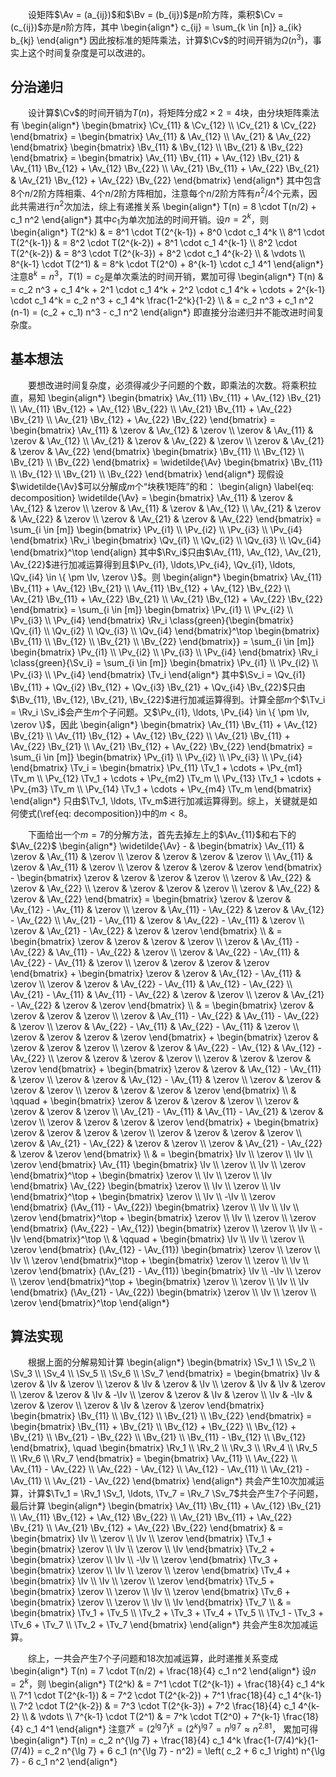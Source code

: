 　　设矩阵$\Av = (a_{ij})$和$\Bv = (b_{ij})$是$n$阶方阵，乘积$\Cv = (c_{ij})$亦是$n$阶方阵，其中
\begin{align\*}
    c\_{ij} = \sum\_{k \in [n]} a\_{ik} b\_{kj}
\end{align\*}
因此按标准的矩阵乘法，计算$\Cv$的时间开销为$\Omega(n^3)$，事实上这个时间复杂度是可以改进的。

## 分治递归

　　设计算$\Cv$的时间开销为$T(n)$，将矩阵分成$2 \times 2 = 4$块，由分块矩阵乘法有
\begin{align\*}
    \begin{bmatrix}
        \Cv\_{11} & \Cv\_{12} \\\\ \Cv\_{21} & \Cv\_{22}
    \end{bmatrix} =
    \begin{bmatrix}
        \Av\_{11} & \Av\_{12} \\\\ \Av\_{21} & \Av\_{22}
    \end{bmatrix}
    \begin{bmatrix}
        \Bv\_{11} & \Bv\_{12} \\\\ \Bv\_{21} & \Bv\_{22}
    \end{bmatrix} =
    \begin{bmatrix}
        \Av\_{11} \Bv\_{11} + \Av\_{12} \Bv\_{21} & \Av\_{11} \Bv\_{12} + \Av\_{12} \Bv\_{22} \\\\
        \Av\_{21} \Bv\_{11} + \Av\_{22} \Bv\_{21} & \Av\_{21} \Bv\_{12} + \Av\_{22} \Bv\_{22}
    \end{bmatrix}
\end{align\*}
其中包含$8$个$n/2$阶方阵相乘、$4$个$n/2$阶方阵相加，注意每个$n/2$阶方阵有$n^2/4$个元素，因此共需进行$n^2$次加法，综上有递推关系
\begin{align\*}
    T(n) = 8 \cdot T(n/2) + c\_1 n^2
\end{align\*}
其中$c_1$为单次加法的时间开销。设$n = 2^k$，则
\begin{align\*}
    T(2^k)               & = 8^1 \cdot T(2^{k-1}) + 8^0 \cdot c\_1 4^k     \\\\
    8^1 \cdot T(2^{k-1}) & = 8^2 \cdot T(2^{k-2}) + 8^1 \cdot c\_1 4^{k-1} \\\\
    8^2 \cdot T(2^{k-2}) & = 8^3 \cdot T(2^{k-3}) + 8^2 \cdot c\_1 4^{k-2} \\\\
                         & \vdots                                         \\\\
    8^{k-1} \cdot T(2^1) & = 8^k \cdot T(2^0) + 8^{k-1} \cdot c\_1 4^1
\end{align\*}
注意$8^k = n^3$，$T(1) = c_2$是单次乘法的时间开销，累加可得
\begin{align\*}
    T(n) & = c\_2 n^3 + c\_1 4^k + 2^1 \cdot c\_1 4^k + 2^2 \cdot c\_1 4^k + \cdots + 2^{k-1} \cdot c\_1 4^k = c\_2 n^3 + c\_1 4^k \frac{1-2^k}{1-2} \\\\
         & = c\_2 n^3 + c\_1 n^2 (n-1) = (c\_2 + c\_1) n^3 - c\_1 n^2
\end{align\*}
即直接分治递归并不能改进时间复杂度。

## 基本想法

　　要想改进时间复杂度，必须得减少子问题的个数，即乘法的次数。将乘积拉直，易知
\begin{align\*}
    \begin{bmatrix}
        \Av\_{11} \Bv\_{11} + \Av\_{12} \Bv\_{21} \\\\
        \Av\_{11} \Bv\_{12} + \Av\_{12} \Bv\_{22} \\\\
        \Av\_{21} \Bv\_{11} + \Av\_{22} \Bv\_{21} \\\\
        \Av\_{21} \Bv\_{12} + \Av\_{22} \Bv\_{22}
    \end{bmatrix} =
    \begin{bmatrix}
        \Av\_{11} & \zerov   & \Av\_{12} & \zerov   \\\\
        \zerov   & \Av\_{11} & \zerov   & \Av\_{12} \\\\
        \Av\_{21} & \zerov   & \Av\_{22} & \zerov   \\\\
        \zerov   & \Av\_{21} & \zerov   & \Av\_{22}
    \end{bmatrix}
    \begin{bmatrix}
        \Bv\_{11} \\\\ \Bv\_{12} \\\\ \Bv\_{21} \\\\ \Bv\_{22}
    \end{bmatrix} = \widetilde{\Av}
    \begin{bmatrix}
        \Bv\_{11} \\\\ \Bv\_{12} \\\\ \Bv\_{21} \\\\ \Bv\_{22}
    \end{bmatrix}
\end{align\*}
<span class="blue">现假设$\widetilde{\Av}$可以分解成$m$个“块秩$1$矩阵”的和：</span>
\begin{align} \label{eq: decomposition}
    \widetilde{\Av} =
    \begin{bmatrix}
        \Av\_{11} & \zerov   & \Av\_{12} & \zerov   \\\\
        \zerov   & \Av\_{11} & \zerov   & \Av\_{12} \\\\
        \Av\_{21} & \zerov   & \Av\_{22} & \zerov   \\\\
        \zerov   & \Av\_{21} & \zerov   & \Av\_{22}
    \end{bmatrix} = \sum\_{i \in [m]}
    \begin{bmatrix}
        \Pv\_{i1} \\\\ \Pv\_{i2} \\\\ \Pv\_{i3} \\\\ \Pv\_{i4}
    \end{bmatrix} \Rv\_i
    \begin{bmatrix}
        \Qv\_{i1} \\\\ \Qv\_{i2} \\\\ \Qv\_{i3} \\\\ \Qv\_{i4}
    \end{bmatrix}^\top
\end{align}
<span class="blue">其中$\Rv_i$只由$\Av_{11}, \Av_{12}, \Av_{21}, \Av_{22}$进行加减运算得到且$\Pv_{i1}, \ldots,\Pv_{i4}, \Qv_{i1}, \ldots, \Qv_{i4} \in \{ \pm \Iv, \zerov \}$</span>。则
\begin{align\*}
    \begin{bmatrix}
        \Av\_{11} \Bv\_{11} + \Av\_{12} \Bv\_{21} \\\\
        \Av\_{11} \Bv\_{12} + \Av\_{12} \Bv\_{22} \\\\
        \Av\_{21} \Bv\_{11} + \Av\_{22} \Bv\_{21} \\\\
        \Av\_{21} \Bv\_{12} + \Av\_{22} \Bv\_{22}
    \end{bmatrix} = \sum\_{i \in [m]}
    \begin{bmatrix}
        \Pv\_{i1} \\\\ \Pv\_{i2} \\\\ \Pv\_{i3} \\\\ \Pv\_{i4}
    \end{bmatrix} \Rv\_i
    \class{green}{\begin{bmatrix}
                   \Qv\_{i1} \\\\ \Qv\_{i2} \\\\ \Qv\_{i3} \\\\ \Qv\_{i4}
               \end{bmatrix}^\top
        \begin{bmatrix}
            \Bv\_{11} \\\\ \Bv\_{12} \\\\ \Bv\_{21} \\\\ \Bv\_{22}
        \end{bmatrix}} = \sum\_{i \in [m]}
    \begin{bmatrix}
        \Pv\_{i1} \\\\ \Pv\_{i2} \\\\ \Pv\_{i3} \\\\ \Pv\_{i4}
    \end{bmatrix} \Rv\_i \class{green}{\Sv\_i} = \sum\_{i \in [m]}
    \begin{bmatrix}
        \Pv\_{i1} \\\\ \Pv\_{i2} \\\\ \Pv\_{i3} \\\\ \Pv\_{i4}
    \end{bmatrix} \Tv\_i
\end{align\*}
其中$\Sv_i = \Qv_{i1} \Bv_{11} + \Qv_{i2} \Bv_{12} + \Qv_{i3} \Bv_{21} + \Qv_{i4} \Bv_{22}$只由$\Bv_{11}, \Bv_{12}, \Bv_{21}, \Bv_{22}$进行加减运算得到。计算全部$m$个$\Tv_i = \Rv_i \Sv_i$会产生$m$个子问题。又$\Pv_{i1}, \ldots, \Pv_{i4} \in \{ \pm \Iv, \zerov \}$，因此
\begin{align\*}
    \begin{bmatrix}
        \Av\_{11} \Bv\_{11} + \Av\_{12} \Bv\_{21} \\\\
        \Av\_{11} \Bv\_{12} + \Av\_{12} \Bv\_{22} \\\\
        \Av\_{21} \Bv\_{11} + \Av\_{22} \Bv\_{21} \\\\
        \Av\_{21} \Bv\_{12} + \Av\_{22} \Bv\_{22}
    \end{bmatrix} = \sum\_{i \in [m]}
    \begin{bmatrix}
        \Pv\_{i1} \\\\ \Pv\_{i2} \\\\ \Pv\_{i3} \\\\ \Pv\_{i4}
    \end{bmatrix} \Tv\_i =
    \begin{bmatrix}
        \Pv\_{11} \Tv\_1 + \cdots + \Pv\_{m1} \Tv\_m \\\\
        \Pv\_{12} \Tv\_1 + \cdots + \Pv\_{m2} \Tv\_m \\\\
        \Pv\_{13} \Tv\_1 + \cdots + \Pv\_{m3} \Tv\_m \\\\
        \Pv\_{14} \Tv\_1 + \cdots + \Pv\_{m4} \Tv\_m
    \end{bmatrix}
\end{align\*}
只由$\Tv_1, \ldots, \Tv_m$进行加减运算得到。综上，关键就是如何使式(\ref{eq: decomposition})中的$m < 8$。

　　下面给出一个$m = 7$的分解方法，首先去掉左上的$\Av_{11}$和右下的$\Av_{22}$
\begin{align\*}
    \widetilde{\Av} -
     &
    \begin{bmatrix}
        \Av\_{11} & \zerov & \Av\_{11} & \zerov \\\\
        \zerov   & \zerov & \zerov   & \zerov \\\\
        \Av\_{11} & \zerov & \Av\_{11} & \zerov \\\\
        \zerov   & \zerov & \zerov   & \zerov
    \end{bmatrix} -
    \begin{bmatrix}
        \zerov & \zerov & \zerov & \zerov \\\\ \zerov & \Av\_{22} & \zerov & \Av\_{22} \\\\ \zerov & \zerov & \zerov & \zerov \\\\ \zerov & \Av\_{22} & \zerov & \Av\_{22}
    \end{bmatrix} =
    \begin{bmatrix}
        \zerov & \zerov & \Av\_{12} - \Av\_{11} & \zerov \\\\ \zerov & \Av\_{11} - \Av\_{22} & \zerov & \Av\_{12} - \Av\_{22} \\\\ \Av\_{21} - \Av\_{11} & \zerov & \Av\_{22} - \Av\_{11} & \zerov \\\\ \zerov & \Av\_{21} - \Av\_{22} & \zerov & \zerov
    \end{bmatrix} \\\\
     & =
    \begin{bmatrix}
        \zerov & \zerov & \zerov & \zerov \\\\ \zerov & \Av\_{11} - \Av\_{22} & \Av\_{11} - \Av\_{22} & \zerov \\\\ \zerov & \Av\_{22} - \Av\_{11} & \Av\_{22} - \Av\_{11} & \zerov \\\\ \zerov & \zerov & \zerov & \zerov
    \end{bmatrix} +
    \begin{bmatrix}
        \zerov & \zerov & \Av\_{12} - \Av\_{11} & \zerov \\\\ \zerov & \zerov & \Av\_{22} - \Av\_{11} & \Av\_{12} - \Av\_{22} \\\\ \Av\_{21} - \Av\_{11} & \Av\_{11} - \Av\_{22} & \zerov & \zerov \\\\ \zerov & \Av\_{21} - \Av\_{22} & \zerov & \zerov
    \end{bmatrix} \\\\
     & = \begin{bmatrix}
             \zerov & \zerov & \zerov & \zerov \\\\ \zerov & \Av\_{11} - \Av\_{22} & \Av\_{11} - \Av\_{22} & \zerov \\\\ \zerov & \Av\_{22} - \Av\_{11} & \Av\_{22} - \Av\_{11} & \zerov \\\\ \zerov & \zerov & \zerov & \zerov
         \end{bmatrix} +
    \begin{bmatrix}
        \zerov & \zerov & \zerov              & \zerov              \\\\
        \zerov & \zerov & \Av\_{22} - \Av\_{12} & \Av\_{12} - \Av\_{22} \\\\
        \zerov & \zerov & \zerov              & \zerov              \\\\
        \zerov & \zerov & \zerov              & \zerov
    \end{bmatrix} +
    \begin{bmatrix}
        \zerov & \zerov & \Av\_{12} - \Av\_{11} & \zerov \\\\
        \zerov & \zerov & \Av\_{12} - \Av\_{11} & \zerov \\\\
        \zerov & \zerov & \zerov              & \zerov \\\\
        \zerov & \zerov & \zerov              & \zerov
    \end{bmatrix}                                                                                                                                                                                \\\\
     & \qquad +
    \begin{bmatrix}
        \zerov              & \zerov              & \zerov & \zerov \\\\
        \zerov              & \zerov              & \zerov & \zerov \\\\
        \Av\_{21} - \Av\_{11} & \Av\_{11} - \Av\_{21} & \zerov & \zerov \\\\
        \zerov              & \zerov              & \zerov & \zerov
    \end{bmatrix} +
    \begin{bmatrix}
        \zerov & \zerov              & \zerov & \zerov \\\\
        \zerov & \zerov              & \zerov & \zerov \\\\
        \zerov & \Av\_{21} - \Av\_{22} & \zerov & \zerov \\\\
        \zerov & \Av\_{21} - \Av\_{22} & \zerov & \zerov
    \end{bmatrix}                                                                                                                                                                                \\\\
     & =
    \begin{bmatrix}
        \Iv \\\\ \zerov \\\\ \Iv \\\\ \zerov
    \end{bmatrix} \Av\_{11}
    \begin{bmatrix}
        \Iv \\\\ \zerov \\\\ \Iv \\\\ \zerov
    \end{bmatrix}^\top +
    \begin{bmatrix}
        \zerov \\\\ \Iv \\\\ \zerov \\\\ \Iv
    \end{bmatrix} \Av\_{22}
    \begin{bmatrix}
        \zerov \\\\ \Iv \\\\ \zerov \\\\ \Iv
    \end{bmatrix}^\top +
    \begin{bmatrix}
        \zerov \\\\ \Iv \\\\ -\Iv \\\\ \zerov
    \end{bmatrix} (\Av\_{11} - \Av\_{22})
    \begin{bmatrix}
        \zerov \\\\ \Iv \\\\ \Iv \\\\ \zerov
    \end{bmatrix}^\top +
    \begin{bmatrix}
        \zerov \\\\ \Iv \\\\ \zerov \\\\ \zerov
    \end{bmatrix} (\Av\_{22} - \Av\_{12})
    \begin{bmatrix}
        \zerov \\\\ \zerov \\\\ \Iv \\\\ -\Iv
    \end{bmatrix}^\top                                                                                                                                                                                                \\\\
     & \qquad +
    \begin{bmatrix}
        \Iv \\\\ \Iv \\\\ \zerov \\\\ \zerov
    \end{bmatrix} (\Av\_{12} - \Av\_{11})
    \begin{bmatrix}
        \zerov \\\\ \zerov \\\\ \Iv \\\\ \zerov
    \end{bmatrix}^\top +
    \begin{bmatrix}
        \zerov \\\\ \zerov \\\\ \Iv \\\\ \zerov
    \end{bmatrix} (\Av\_{21} - \Av\_{11})
    \begin{bmatrix}
        \Iv \\\\ -\Iv \\\\ \zerov \\\\ \zerov
    \end{bmatrix}^\top +
    \begin{bmatrix}
        \zerov \\\\ \zerov \\\\ \Iv \\\\ \Iv
    \end{bmatrix} (\Av\_{21} - \Av\_{22})
    \begin{bmatrix}
        \zerov \\\\ \Iv \\\\ \zerov \\\\ \zerov
    \end{bmatrix}^\top
\end{align\*}

## 算法实现

　　根据上面的分解易知计算
\begin{align\*}
    \begin{bmatrix}
        \Sv\_1 \\\\ \Sv\_2 \\\\ \Sv\_3 \\\\ \Sv\_4 \\\\ \Sv\_5 \\\\ \Sv\_6 \\\\ \Sv\_7
    \end{bmatrix} =
    \begin{bmatrix}
        \Iv    & \zerov & \Iv    & \zerov \\\\
        \zerov & \Iv    & \zerov & \Iv    \\\\
        \zerov & \Iv    & \Iv    & \zerov \\\\
        \zerov & \zerov & \Iv    & -\Iv   \\\\
        \zerov & \zerov & \Iv    & \zerov \\\\
        \Iv    & -\Iv   & \zerov & \zerov \\\\
        \zerov & \Iv    & \zerov & \zerov
    \end{bmatrix}
    \begin{bmatrix}
        \Bv\_{11} \\\\ \Bv\_{12} \\\\ \Bv\_{21} \\\\ \Bv\_{22}
    \end{bmatrix} =
    \begin{bmatrix}
        \Bv\_{11} + \Bv\_{21} \\\\ \Bv\_{12} + \Bv\_{22} \\\\ \Bv\_{12} + \Bv\_{21} \\\\ \Bv\_{21} - \Bv\_{22} \\\\ \Bv\_{21} \\\\ \Bv\_{11} - \Bv\_{12} \\\\ \Bv\_{12}
    \end{bmatrix}, \quad
    \begin{bmatrix}
        \Rv\_1 \\\\ \Rv\_2 \\\\ \Rv\_3 \\\\ \Rv\_4 \\\\ \Rv\_5 \\\\ \Rv\_6 \\\\ \Rv\_7
    \end{bmatrix} =
    \begin{bmatrix}
        \Av\_{11} \\\\ \Av\_{22} \\\\ \Av\_{11} - \Av\_{22} \\\\ \Av\_{22} - \Av\_{12} \\\\ \Av\_{12} - \Av\_{11} \\\\ \Av\_{21} - \Av\_{11} \\\\ \Av\_{21} - \Av\_{22}
    \end{bmatrix}
\end{align\*}
共会产生$10$次加减运算，计算$\Tv_1 = \Rv_1 \Sv_1, \ldots, \Tv_7 = \Rv_7 \Sv_7$共会产生$7$个子问题，最后计算
\begin{align\*}
    \begin{bmatrix}
        \Av\_{11} \Bv\_{11} + \Av\_{12} \Bv\_{21} \\\\
        \Av\_{11} \Bv\_{12} + \Av\_{12} \Bv\_{22} \\\\
        \Av\_{21} \Bv\_{11} + \Av\_{22} \Bv\_{21} \\\\
        \Av\_{21} \Bv\_{12} + \Av\_{22} \Bv\_{22}
    \end{bmatrix}
     & =
    \begin{bmatrix}
        \Iv \\\\ \zerov \\\\ \Iv \\\\ \zerov
    \end{bmatrix} \Tv\_1 +
    \begin{bmatrix}
        \zerov \\\\ \Iv \\\\ \zerov \\\\ \Iv
    \end{bmatrix} \Tv\_2 +
    \begin{bmatrix}
        \zerov \\\\ \Iv \\\\ -\Iv \\\\ \zerov
    \end{bmatrix} \Tv\_3 +
    \begin{bmatrix}
        \zerov \\\\ \Iv \\\\ \zerov \\\\ \zerov
    \end{bmatrix} \Tv\_4 +
    \begin{bmatrix}
        \Iv \\\\ \Iv \\\\ \zerov \\\\ \zerov
    \end{bmatrix} \Tv\_5 +
    \begin{bmatrix}
        \zerov \\\\ \zerov \\\\ \Iv \\\\ \zerov
    \end{bmatrix} \Tv\_6 +
    \begin{bmatrix}
        \zerov \\\\ \zerov \\\\ \Iv \\\\ \Iv
    \end{bmatrix} \Tv\_7 \\\\
     & =
    \begin{bmatrix}
        \Tv\_1 + \Tv\_5 \\\\ \Tv\_2 + \Tv\_3 + \Tv\_4 + \Tv\_5 \\\\ \Tv\_1 - \Tv\_3 + \Tv\_6 + \Tv\_7 \\\\ \Tv\_2 + \Tv\_7
    \end{bmatrix}
\end{align\*}
共会产生$8$次加减运算。

　　综上，一共会产生$7$个子问题和$18$次加减运算，此时递推关系变成
\begin{align\*}
    T(n) = 7 \cdot T(n/2) + \frac{18}{4} c\_1 n^2
\end{align\*}
设$n = 2^k$，则
\begin{align\*}
    T(2^k)               & = 7^1 \cdot T(2^{k-1}) + \frac{18}{4} c\_1 4^k         \\\\
    7^1 \cdot T(2^{k-1}) & = 7^2 \cdot T(2^{k-2}) + 7^1 \frac{18}{4} c\_1 4^{k-1} \\\\
    7^2 \cdot T(2^{k-2}) & = 7^3 \cdot T(2^{k-3}) + 7^2 \frac{18}{4} c\_1 4^{k-2} \\\\
                         & \vdots                                                \\\\
    7^{k-1} \cdot T(2^1) & = 7^k \cdot T(2^0) + 7^{k-1} \frac{18}{4} c\_1 4^1
\end{align\*}
注意$7^k = (2^{\lg 7})^k = (2^k)^{\lg 7} = n^{\lg 7} \approx n^{2.81}$，
累加可得
\begin{align\*}
    T(n) = c\_2 n^{\lg 7} + \frac{18}{4} c\_1 4^k \frac{1-(7/4)^k}{1-(7/4)} = c\_2 n^{\lg 7} + 6 c\_1 (n^{\lg 7} - n^2) = \left( c\_2 + 6 c\_1 \right) n^{\lg 7} - 6 c\_1 n^2
\end{align\*}

